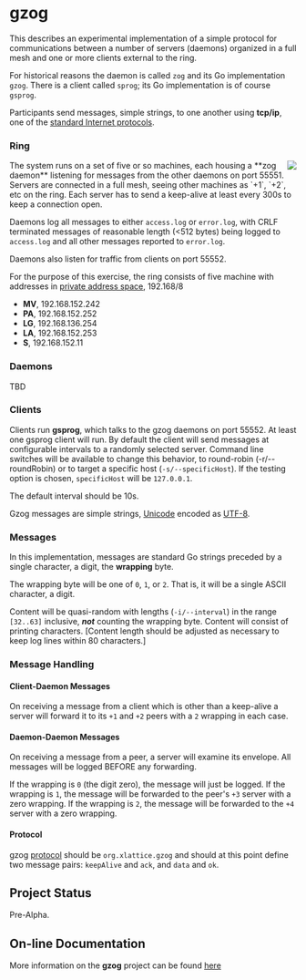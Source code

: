 # gzog

This describes an experimental implementation of a simple protocol for
communications between a number of servers (daemons) organized in a full
mesh and one or more clients external to the ring.

For historical reasons the daemon is called `zog` and its Go
implementation `gzog`.  There is a client called `sprog`; its Go
implementation is of course `gsprog`.

Participants send messages, simple strings, to one another using
**tcp/ip**, one of the
[standard Internet protocols](https://en.wikipedia.org/wiki/internet_protocol_suite).

### Ring

<img align="right" src="img/fullMesh.png">
The system runs on a set of five or so machines, each housing a **zog daemon**
listening for messages from the other daemons on port 55551.
Servers are connected in a full mesh, seeing other machines as `+1`, `+2`,
etc on the ring.
Each server has to send a keep-alive
at least every 300s to keep a connection open.

Daemons log all messages to either `access.log` or `error.log`, with
CRLF terminated messages of reasonable length (<512 bytes) being
logged to `access.log` and all other messages reported to `error.log`.

Daemons also listen for traffic from clients on port 55552.

For the purpose of this exercise, the ring consists of five machine
with addresses in
[private address space](https:/tools.ietf.org/rfc1918), 192.168/8

* **MV**, 192.168.152.242
* **PA**, 192.168.152.252
* **LG**, 192.168.136.254
* **LA**, 192.168.152.253
* **S**,  192.168.152.11

### Daemons

TBD

### Clients

Clients run **gsprog**, which talks to the gzog daemons on port 55552.
At least one gsprog client will run. By default the
client will send messages at configurable intervals to a randomly selected
server.  Command line switches will
be available to change this behavior, to round-robin (-r/--roundRobin) or
to target a specific host (`-s/--specificHost`).  If the testing option
is chosen, `specificHost` will be `127.0.0.1`.

The default interval should be 10s.

Gzog messages are simple strings,
[Unicode](http://unicode.org/standard/WhatIsUnicode.html)
encoded as
[UTF-8](https://en.wikipedia.org/wiki/UTF-8).

### Messages

In this implementation,
messages are standard Go strings preceded by a single character, a digit, the
**wrapping** byte.

The wrapping byte will be one of `0`, `1`, or `2`.  That is, it will be
a single ASCII character, a digit.

Content will be quasi-random with lengths (`-i/--interval`) in the range
`[32..63]` inclusive, ***not*** counting the wrapping byte.  Content will
consist of printing characters.  [Content length should be adjusted as
necessary to keep log lines within 80 characters.]

### Message Handling

#### Client-Daemon Messages

On receiving a message from a client which is other than a keep-alive
a server will forward it to its `+1` and `+2` peers with a `2` wrapping
in each case.

#### Daemon-Daemon Messages

On receiving a message from a peer, a server will examine its envelope.
All messages will be logged BEFORE any forwarding.

If the wrapping is `0` (the digit zero), the message will just be logged.  If the wrapping
is `1`, the message will be forwarded to the peer's `+3` server with a zero
wrapping.  If the wrapping is `2`, the message will be forwarded to the
`+4` server with a zero wrapping.

#### Protocol

gzog
[protocol](http://www.webopedia.com/TERM/P/protocol.html)
should be `org.xlattice.gzog`
and should at this point
define two message pairs: `keepAlive` and `ack`, and `data` and `ok`.

## Project Status

Pre-Alpha.

## On-line Documentation

More information on the **gzog** project can be found
[here](https://jddixon.github.io/gzog)

